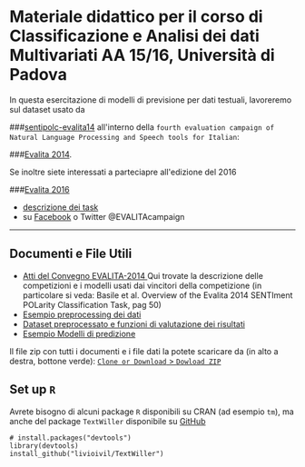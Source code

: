 
# Materiale didattico per il corso di Classificazione e Analisi dei dati Multivariati AA 15/16, Università di Padova

In questa esercitazione di modelli di previsione per dati testuali, lavoreremo sul dataset usato da 

###[sentipolc-evalita14](http://www.di.unito.it/~tutreeb/sentipolc-evalita14/index.html) 
all'interno della
`fourth evaluation campaign of Natural Language Processing and Speech tools for Italian`:

###[Evalita 2014](http://www.evalita.it/2014).


Se inoltre siete interessati a parteciapre all'edizione del 2016 

###[Evalita 2016](http://www.di.unito.it/~tutreeb/sentipolc-evalita16/)
- [descrizione dei task](http://www.evalita.it/2016/tasks)
- su [Facebook](https://www.facebook.com/evalita2016) o Twitter @EVALITAcampaign



* * *

## Documenti e File Utili

- [Atti del Convegno EVALITA-2014 ](http://clic.humnet.unipi.it/proceedings/Proceedings-EVALITA-2014.pdf)
Qui trovate la descrizione delle competizioni e i modelli usati dai vincitori della competizione (in particolare si veda: Basile et al. Overview of the Evalita 2014 SENTIment POLarity Classification Task, pag 50)
- [Esempio preprocessing dei dati](https://rawgit.com/livioivil/Evalita-2014/master/EsempioPreprocessing.html)
- [Dataset preprocessato e funzioni di valutazione dei risultati](dati_FunScore.Rdata)
- [Esempio Modelli di predizione](https://rawgit.com/livioivil/Evalita-2014/master/EsempioAnalisi.html)

Il file zip con tutti i documenti e i file dati la potete scaricare da (in alto a destra, bottone verde): [`Clone or Download` > `Dowload ZIP`](https://github.com/livioivil/Evalita-2014/archive/master.zip)

## Set up `R`

Avrete bisogno di alcuni package `R` disponibili su CRAN (ad esempio `tm`), ma anche del package `TextWiller` disponibile su [GitHub](https://github.com/)

    # install.packages("devtools") 
    library(devtools)
    install_github("livioivil/TextWiller")
